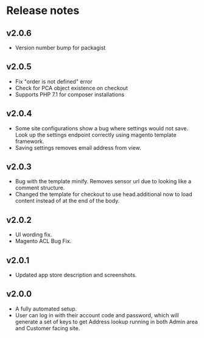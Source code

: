 # Release notes

## v2.0.6

- Version number bump for packagist

## v2.0.5

- Fix "order is not defined" error
- Check for PCA object existence on checkout
- Supports PHP 7.1 for composer installations

## v2.0.4

- Some site configurations show a bug where settings would not save. Look up the settings endpoint correctly using magento template framework.
- Saving settings removes email address from view.

## v2.0.3

- Bug with the template minify. Removes sensor url due to looking like a comment structure.
- Changed the template for checkout to use head.additional now to load content instead of at the end of the body.

## v2.0.2

- UI wording fix.
- Magento ACL Bug Fix.

## v2.0.1

- Updated app store description and screenshots.

## v2.0.0

- A fully automated setup.
- User can log in with their account code and password, which will generate a set 
  of keys to get Address lookup running in both Admin area and Customer facing site.